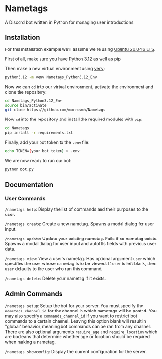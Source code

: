 # Nametags
A Discord bot written in Python for managing user introductions
## Installation
For this installation example we'll assume we're using [Ubuntu 20.04.6 LTS](https://www.releases.ubuntu.com/focal/).

First of all, make sure you have [Python 3.12](https://linuxcapable.com/install-python-3-12-on-ubuntu-linux/) as well as [pip](https://stackoverflow.com/questions/6587507/how-to-install-pip-with-python-3).

Then make a new virtual environment using [venv](https://docs.python.org/3/library/venv.html):

```bash
python3.12 -m venv Nametags_Python3.12_Env
```

Now we can `cd` into our virtual environment, activate the environment and clone the repository:
```bash
cd Nametags_Python3.12_Env
source bin/activate
git clone https://github.com/morrowmh/Nametags
```

Now `cd` into the repository and install the required modules with `pip`:
```bash
cd Nametags
pip install -r requirements.txt
```

Finally, add your bot token to the `.env` file:
```bash
echo TOKEN=(your bot token) > .env
```

We are now ready to run our bot:
```bash
python bot.py
```

## Documentation

### User Commands
`/nametags help`: Display the list of commands and their purposes to the user.

`/nametags create`: Create a new nametag. Spawns a modal dialog for user input.

`/nametags update`: Update your existing nametag. Fails if no nametag exists. Spawns a modal dialog for user input and autofills fields with previous user data.

`/nametags view`: View a user's nametag. Has optional argument `user` which specifies the user whose nametag is to be viewed. If `user` is left blank, then `user` defaults to the user who ran this command.

`/nametags delete`: Delete your nametag if it exists.

## Admin Commands
`/nametags setup`: Setup the bot for your server. You must specify the `nametags_channel_id` for the channel in which nametags will be posted. You may also specify a `commands_channel_id` if you want to restrict bot commands to a certain channel. Leaving this option blank will result in "global" behavior, meaning bot commands can be ran from any channel. There are also optional arguments `require_age` and `require_location` which are booleans that determine whether age or location should be required when making a nametag.

`/nametags showconfig`: Display the current configuration for the server.